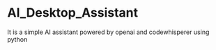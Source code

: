# AI_Desktop_Assistant
It is a simple AI assistant powered by openai and codewhisperer using python
